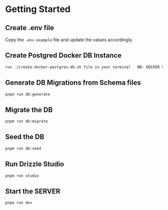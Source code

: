 # Getting Started

## Create .env file

Copy the `.env.example` file and update the values accordingly. 

## Create Postgred Docker DB Instance

```sh
run ./create-docker-postgres-db.sh file in your terminal - NB: DOCKER SHOULD BE INSTALLED ON YOUR PC
```
## Generate DB Migrations from Schema files

```sh
pnpm run db:generate
```

## Migrate the DB

```sh
pnpm run db:migrate
```

## Seed the DB

```sh
pnpm run db:seed
```
## Run Drizzle Studio

```sh
pnpm run studio
```

## Start the SERVER

```sh
pnpm run dev
```
